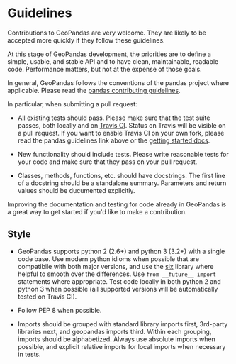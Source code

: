 Guidelines
==========

Contributions to GeoPandas are very welcome.  They are likely to
be accepted more quickly if they follow these guidelines.

At this stage of GeoPandas development, the priorities are to define a
simple, usable, and stable API and to have clean, maintainable,
readable code.  Performance matters, but not at the expense of those
goals.

In general, GeoPandas follows the conventions of the pandas project
where applicable.  Please read the [pandas contributing
guidelines](http://pandas.pydata.org/pandas-docs/stable/contributing.html).

In particular, when submitting a pull request:

- All existing tests should pass.  Please make sure that the test
  suite passes, both locally and on
  [Travis CI](https://travis-ci.org/geopandas/geopandas).  Status on
  Travis will be visible on a pull request.  If you want to enable
  Travis CI on your own fork, please read the pandas guidelines link
  above or the
  [getting started docs](http://about.travis-ci.org/docs/user/getting-started/).

- New functionality should include tests.  Please write reasonable
  tests for your code and make sure that they pass on your pull request.

- Classes, methods, functions, etc. should have docstrings.  The first
  line of a docstring should be a standalone summary.  Parameters and
  return values should be ducumented explicitly.

Improving the documentation and testing for code already in GeoPandas
is a great way to get started if you'd like to make a contribution.

Style
-----

- GeoPandas supports python 2 (2.6+) and python 3 (3.2+) with a single
  code base.  Use modern python idioms when possible that are
  compatibile with both major versions, and use the
  [six](https://pythonhosted.org/six) library where helpful to smooth
  over the differences.  Use `from __future__ import` statements where
  appropriate.  Test code locally in both python 2 and python 3 when
  possible (all supported versions will be automatically tested on
  Travis CI).

- Follow PEP 8 when possible.

- Imports should be grouped with standard library imports first,
  3rd-party libraries next, and geopandas imports third.  Within each
  grouping, imports should be alphabetized.  Always use absolute
  imports when possible, and explicit relative imports for local
  imports when necessary in tests.
